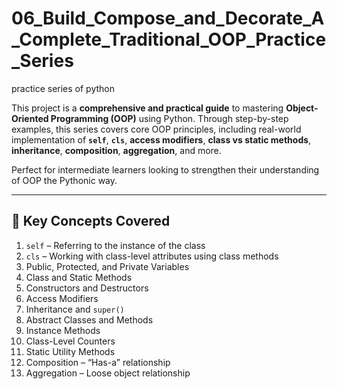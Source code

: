 # 06_Build_Compose_and_Decorate_A_Complete_Traditional_OOP_Practice_Series
practice series of python

This project is a **comprehensive and practical guide** to mastering **Object-Oriented Programming (OOP)** using Python. Through step-by-step examples, this series covers core OOP principles, including real-world implementation of **`self`**, **`cls`**, **access modifiers**, **class vs static methods**, **inheritance**, **composition**, **aggregation**, and more.

Perfect for intermediate learners looking to strengthen their understanding of OOP the Pythonic way.

---

## 🧠 Key Concepts Covered

1. `self` – Referring to the instance of the class  
2. `cls` – Working with class-level attributes using class methods  
3. Public, Protected, and Private Variables  
4. Class and Static Methods  
5. Constructors and Destructors  
6. Access Modifiers  
7. Inheritance and `super()`  
8. Abstract Classes and Methods  
9. Instance Methods  
10. Class-Level Counters  
11. Static Utility Methods  
12. Composition – “Has-a” relationship  
13. Aggregation – Loose object relationship



